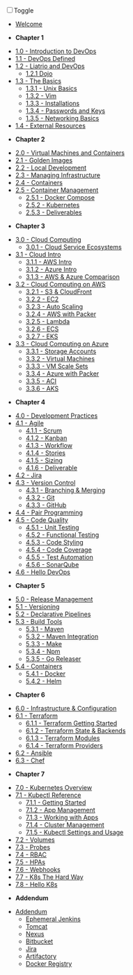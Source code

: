 <!-- docs/_sidebar.md -->

<div id="dark_mode"
  ><i class="fas fa-sun"></i
  ><input type="checkbox" id="dark_mode_switch" name="mode"
  ><label for="dark_mode_switch">Toggle</label
  ><i class="fas fa-moon"></i></div>

-   [Welcome](/)

*   **Chapter 1**

-   [1.0 - Introduction to DevOps](1-introduction/1.0-overview.md)
-   [1.1 - DevOps Defined](1-introduction/1.1-devops-defined.md)
-   [1.2 - Liatrio and DevOps](1-introduction/1.2-liatrio-and-devops.md)
    -   [1.2.1 Dojo](1-introduction/1.2.1-dojo.md)
-   [1.3 - The Basics](1-introduction/1.3-basics.md)
    -   [1.3.1 - Unix Basics](1-introduction/1.3.1-unix.md)
    -   [1.3.2 - Vim](1-introduction/1.3.2-vim.md)
    -   [1.3.3 - Installations](1-introduction/1.3.3-installations.md)
    -   [1.3.4 - Passwords and Keys](1-introduction/1.3.4-passwords-and-keys.md)
    -   [1.3.5 - Networking Basics](1-introduction/1.3.5-networking.md)
-   [1.4 - External Resources](1-introduction/1.4-external-resources.md)

*   **Chapter 2**

-   [2.0 - Virtual Machines and Containers](2-virtual-machines-containers/2.0-overview.md)
-   [2.1 - Golden Images](2-virtual-machines-containers/2.1-golden-images.md)
-   [2.2 - Local Development](2-virtual-machines-containers/2.2-local-development.md)
-   [2.3 - Managing Infrastructure](2-virtual-machines-containers/2.3-managing-infrastructure.md)
-   [2.4 - Containers](2-virtual-machines-containers/2.4-containers.md)
-   [2.5 - Container Management](2-virtual-machines-containers/2.5-container-management.md)
    -   [2.5.1 - Docker Compose](2-virtual-machines-containers/2.5.1-docker-compose.md)
    -   [2.5.2 - Kubernetes](2-virtual-machines-containers/2.5.2-kubernetes.md)
    -   [2.5.3 - Deliverables](2-virtual-machines-containers/2.5.3-deliverables.md)

*   **Chapter 3**

-   [3.0 - Cloud Computing](3-cloud-computing/3.0-overview.md)
    -   [3.0.1 - Cloud Service Ecosystems](3-cloud-computing/3.0.1-Cloud-Ecosystems.md)
-   [3.1 - Cloud Intro](3-cloud-computing/3.1-cloud.md)
    -   [3.1.1 - AWS Intro](3-cloud-computing/3.1.1-aws.md)
    -   [3.1.2 - Azure Intro](3-cloud-computing/3.1.2-azure.md)
    -   [3.1.3 - AWS & Azure Comparison](3-cloud-computing/3.1.3-azure-vs-aws.md)
-   [3.2 - Cloud Computing on AWS](3-cloud-computing/3.2-overview.md)
    -   [3.2.1 - S3 & CloudFront](3-cloud-computing/3.2.1-s3-cloudfront.md)
    -   [3.2.2 - EC2](3-cloud-computing/3.2.2-ec2.md)
    -   [3.2.3 - Auto Scaling](3-cloud-computing/3.2.3-auto-scaling.md)
    -   [3.2.4 - AWS with Packer](3-cloud-computing/3.2.4-aws-packer.md)
    -   [3.2.5 - Lambda](3-cloud-computing/3.2.5-lambda.md)
    -   [3.2.6 - ECS](3-cloud-computing/3.2.6-ecs.md)
    -   [3.2.7 - EKS](3-cloud-computing/3.2.7-eks.md)
-   [3.3 - Cloud Computing on Azure](3-cloud-computing/3.3-overview.md)
    -   [3.3.1 - Storage Accounts](3-cloud-computing/3.3.1-storage-accounts.md)
    -   [3.3.2 - Virtual Machines](3-cloud-computing/3.3.2-virtual-machines.md)
    -   [3.3.3 - VM Scale Sets](3-cloud-computing/3.3.3-vmss.md)
    -   [3.3.4 - Azure with Packer](3-cloud-computing/3.3.4-az-packer.md)
    -   [3.3.5 - ACI](3-cloud-computing/3.3.5-aci.md)
    -   [3.3.6 - AKS](3-cloud-computing/3.3.6-aks.md)

*   **Chapter 4**

-   [4.0 - Development Practices](4-software-development-practices/4.0-overview.md)
-   [4.1 - Agile](4-software-development-practices/4.1-overview.md)
    -   [4.1.1 - Scrum](4-software-development-practices/4.1.1-scrum.md)
    -   [4.1.2 - Kanban](4-software-development-practices/4.1.2-kanban.md)
    -   [4.1.3 - Workflow](4-software-development-practices/4.1.3-workflow.md)
    -   [4.1.4 - Stories](4-software-development-practices/4.1.4-stories.md)
    -   [4.1.5 - Sizing](4-software-development-practices/4.1.5-sizing.md)
    -   [4.1.6 - Deliverable](4-software-development-practices/4.1.6-deliverable.md)
-   [4.2 - Jira](4-software-development-practices/4.2-jira.md)
-   [4.3 - Version Control](4-software-development-practices/4.3-version-control.md)
    -   [4.3.1 - Branching & Merging](4-software-development-practices/4.3.1-branching-merging.md)
    -   [4.3.2 - Git](4-software-development-practices/4.3.2-git.md)
    -   [4.3.3 - GitHub](4-software-development-practices/4.3.3-github.md)
-   [4.4 - Pair Programming](4-software-development-practices/4.4-pairprogramming.md)
-   [4.5 - Code Quality](4-software-development-practices/4.5-code-quality.md)
    -   [4.5.1 - Unit Testing](4-software-development-practices/4.5.1-unit-testing.md)
    -   [4.5.2 - Functional Testing](4-software-development-practices/4.5.2-functional-testing.md)
    -   [4.5.3 - Code Styling](4-software-development-practices/4.5.3-code-styling.md)
    -   [4.5.4 - Code Coverage](4-software-development-practices/4.5.4-code-coverage.md)
    -   [4.5.5 - Test Automation](4-software-development-practices/4.5.5-test-automation.md)
    -   [4.5.6 - SonarQube](4-software-development-practices/4.5.6-sonarqube.md)
-   [4.6 - Hello DevOps](4-software-development-practices/4.6-hello-devops.md)

*   **Chapter 5**

-   [5.0 - Release Management](5-release-management/5.0-overview.md)
-   [5.1 - Versioning](5-release-management/5.1-versioning.md)
-   [5.2 - Declarative Pipelines](5-release-management/5.2-declarative-pipelines.md)
-   [5.3 - Build Tools](5-release-management/5.3-build-tools.md)
    -   [5.3.1 - Maven](5-release-management/5.3.1-maven.md)
    -   [5.3.2 - Maven Integration](5-release-management/5.3.2-maven-integration.md)
    -   [5.3.3 - Make](5-release-management/5.3.3-make.md)
    -   [5.3.4 - Npm](5-release-management/5.3.4-npm.md)
    -   [5.3.5 - Go Releaser](5-release-management/5.3.5-go-releaser.md)
-   [5.4 - Containers](5-release-management/5.4-containers.md)
    -   [5.4.1 - Docker](5-release-management/5.4.1-docker.md)
    -   [5.4.2 - Helm](5-release-management/5.4.2-helm.md)

*   **Chapter 6**

-   [6.0 - Infrastructure & Configuration](6-infrastructure-configuration-management/6.0-overview.md)
-   [6.1 - Terraform](6-infrastructure-configuration-management/6.1-terraform)
    -   [6.1.1 - Terraform Getting Started](6-infrastructure-configuration-management/6.1.1-terraform-getting-started.md)
    -   [6.1.2 - Terraform State & Backends](6-infrastructure-configuration-management/6.1.2-terraform-backends.md)
    -   [6.1.3 - Terraform Modules](6-infrastructure-configuration-management/6.1.3-terraform-modules.md)
    -   [6.1.4 - Terraform Providers](6-infrastructure-configuration-management/6.1.4-terraform-providers.md)
-   [6.2 - Ansible](6-infrastructure-configuration-management/6.2-ansible.md)
-   [6.3 - Chef](6-infrastructure-configuration-management/6.3-chef.md)

*   **Chapter 7**

-   [7.0 - Kubernetes Overview](7-kubernetes-container-orchestration/7.0-overview.md)
-   [7.1 - Kubectl Reference](7-kubernetes-container-orchestration/7.1-kubectl-ref.md)
    -   [7.1.1 - Getting Started](7-kubernetes-container-orchestration/7.1.1-getting-started.md)
    -   [7.1.2 - App Management](7-kubernetes-container-orchestration/7.1.2-app-management.md)
    -   [7.1.3 - Working with Apps](7-kubernetes-container-orchestration/7.1.3-working-with-apps.md)
    -   [7.1.4 - Cluster Management](7-kubernetes-container-orchestration/7.1.4-cluster-management.md)
    -   [7.1.5 - Kubectl Settings and Usage](7-kubernetes-container-orchestration/7.1.5-kubectl-settings-and-usage.md)
-   [7.2 - Volumes](7-kubernetes-container-orchestration/7.2-volumes.md)
-   [7.3 - Probes](7-kubernetes-container-orchestration/7.3-probes.md)
-   [7.4 - RBAC](7-kubernetes-container-orchestration/7.4-rbac.md)
-   [7.5 - HPAs](7-kubernetes-container-orchestration/7.5-hpas.md)
-   [7.6 - Webhooks](7-kubernetes-container-orchestration/7.6-webhooks.md)
-   [7.7 - K8s The Hard Way](7-kubernetes-container-orchestration/7.7-k8sthw.md)
-   [7.8 - Hello K8s](7-kubernetes-container-orchestration/7.8-hello-k8s.md)

*   **Addendum**

-   [Addendum](8-addendum/addendum-overview.md)
    -   [Ephemeral Jenkins](8-addendum/ephemeral-jenkins.md)
    -   [Tomcat](8-addendum/tomcat.md)
    -   [Nexus](8-addendum/nexus.md)
    -   [Bitbucket](8-addendum/bitbucket.md)
    -   [Jira](8-addendum/jira.md)
    -   [Artifactory](8-addendum/artifactory.md)
    -   [Docker Registry](8-addendum/docker-registry.md)

